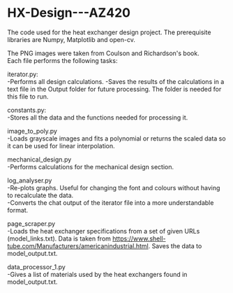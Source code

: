 # HX-Design---AZ420
The code used for the heat exchanger design project.
The prerequisite libraries are Numpy, Matplotlib and open-cv.

The PNG images were taken from Coulson and Richardson's book.  
Each file performs the following tasks:

iterator.py:  
-Performs all design calculations.
-Saves the results of the calculations in a text file in the Output folder for future processing. The folder is needed for this file to run.
  
constants.py:  
-Stores all the data and the functions needed for processing it.
  
image_to_poly.py  
-Loads grayscale images and fits a polynomial or returns the scaled data so it can be used for linear interpolation.
  
mechanical_design.py  
-Performs calculations for the mechanical design section.

log_analyser.py  
-Re-plots graphs. Useful for changing the font and colours without having to recalculate the data.  
-Converts the chat output of the iterator file into a more understandable format.

page_scraper.py  
-Loads the heat exchanger specifications from a set of given URLs (model_links.txt). Data is taken from https://www.shell-tube.com/Manufacturers/americanindustrial.html. Saves the data to model_output.txt.

data_processor_1.py  
-Gives a list of materials used by the heat exchangers found in model_output.txt.

